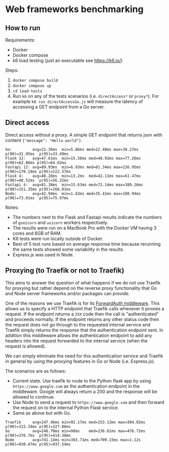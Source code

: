 # Web frameworks benchmarking

## How to run

Requirements:
- Docker
- Docker compose
- k6 load testing (just an executable see https://k6.io/)

Steps:
1. `docker compose build`
2. `docker compose up`
3. `cd load-tests`
4. Run `k6` on any of the tests scenarios (i.e. `directAccess*` or `proxy*`). For example `k6 run directAccessGo.js`
will measure the latency of accessing a GET endpoint from a Go server.

## Direct access

Direct access without a proxy. A simple GET endpoint that returns json with content
`{"message": "Hello world"}`. 
```
Go:         avg=21.36ms  min=5.86ms med=22.48ms max=38.27ms p(90)=31.95ms  p(95)=33.49ms
Flask 12:   avg=47.61ms  min=15.56ms med=48.92ms max=77.26ms p(90)=62.86ms p(95)=64.62ms
Fastapi 12: avg=89.93ms  min=6.93ms med=81.34ms max=226.95ms p(90)=170.18ms p(95)=222.57ms
Flask 4:    avg=40.28ms  min=13.2ms  med=42.11ms max=61.47ms p(90)=48.52ms  p(95)=56.22ms
Fastapi 4:  avg=81.38ms  min=15.63ms med=72.14ms max=189.26ms p(90)=151.35ms p(95)=166.01ms
Node:       avg=42.94ms  min=1.63ms med=35.41ms max=108.94ms p(90)=73.01ms  p(95)=75.97ms
```

Notes:

* The numbers next to the Flask and Fastapi results indicate the numbers of `gunicorn`
and `uvicorn` workers respectively.
* The results were run on a MacBook Pro with the Docker VM having 3 cores and 6GB of RAM.
* K6 tests were run locally outside of Docker.
* Best of 5 test runs based on average response time because rerunning the same tests
showed some variability in the results.
* Express.js was used in Node.

## Proxying (to Traefik or not to Traefik)

This aims to answer the question of what happens if we do not use Traefik for proxying
but rather depend on the reverse proxy functionality that Go and Node server frameworks
and/or packages can provide. 

One of the reasons we use Traefik is for its [ForwardAuth middleware](https://doc.traefik.io/traefik/middlewares/http/forwardauth/).
This allows us to specify a HTTP endpoint that Traefik calls whenever it proxies a request.
If the endpoint returns a `2XX` code then the call is "authenticated" and proceeds normally.
If the endpoint returns any other status code then the request does not go through to the
requested internal service and Traefik simply returns the response that the authentication
endpoint sent. In addition this middleware allows the authentication endpoint to add any
headers into the request forwarded to the internal service (when the request is allowed).

We can simply eliminate the need for this authentication service and Traefik in general
by using the proxying features in Go or Node (i.e. Express.js).

The scenarios are as follows:
* Current state. Use traefik to route to the Python flask app by using `https://www.google.com`
as the authentication endpoint in the middleware. Google will always return a 200 and the response
will be allowed to continue.
* Use Node to send a request to `https://www.google.com` and then forward the request on to the
internal Python Flask service.
* Same as above but with Go.

```
Traefik     avg=247.46ms min=92.17ms med=253.13ms max=384.02ms p(90)=315.34ms p(95)=327.06ms
Go          avg=246.78ms min=98ms    med=236.61ms max=476.72ms p(90)=376.7ms  p(95)=414.38ms
Node        avg=741.14ms min=383.71ms med=709.15ms max=1.12s  p(90)=930.47ms p(95)=937.54ms
```
